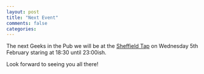 ```yaml
---
layout: post
title: "Next Event"
comments: false
categories: 
---
```

The next Geeks in the Pub we will be at the [Sheffield Tap](https://www.google.com/maps/preview#!q=sheffield+tap&data=!4m15!2m14!1m13!1s0x4879829cd1cbd7f1%3A0x32a2a8aa7ae134c!3m8!1m3!1d22244076!2d-95.677068!3d37.0625!3m2!1i1366!2i655!4f13.1!4m2!3d53.378788!4d-1.462703) on Wednesday 5th February staring at 18:30 until 23:00ish.

Look forward to seeing you all there!
